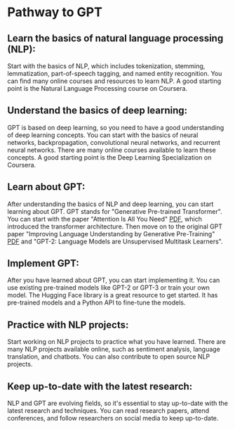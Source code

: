 # Pathway to GPT

## Learn the basics of natural language processing (NLP):
Start with the basics of NLP, which includes tokenization, stemming, lemmatization, part-of-speech tagging, and named entity recognition. You can find many online courses and resources to learn NLP. A good starting point is the Natural Language Processing course on Coursera.

## Understand the basics of deep learning: 
GPT is based on deep learning, so you need to have a good understanding of deep learning concepts. You can start with the basics of neural networks, backpropagation, convolutional neural networks, and recurrent neural networks. There are many online courses available to learn these concepts. A good starting point is the Deep Learning Specialization on Coursera.

## Learn about GPT: 
After understanding the basics of NLP and deep learning, you can start learning about GPT. GPT stands for "Generative Pre-trained Transformer". You can start with the paper "Attention Is All You Need" [PDF](https://arxiv.org/pdf/1706.03762.pdf), which introduced the transformer architecture. Then move on to the original GPT paper "Improving Language Understanding by Generative Pre-Training" [PDF]([https://link-url-here.org](https://s3-us-west-2.amazonaws.com/openai-assets/research-covers/language-unsupervised/language_understanding_paper.pdf)) and "GPT-2: Language Models are Unsupervised Multitask Learners".

## Implement GPT: 
After you have learned about GPT, you can start implementing it. You can use existing pre-trained models like GPT-2 or GPT-3 or train your own model. The Hugging Face library is a great resource to get started. It has pre-trained models and a Python API to fine-tune the models.

## Practice with NLP projects: 
Start working on NLP projects to practice what you have learned. There are many NLP projects available online, such as sentiment analysis, language translation, and chatbots. You can also contribute to open source NLP projects.

## Keep up-to-date with the latest research:
NLP and GPT are evolving fields, so it's essential to stay up-to-date with the latest research and techniques. You can read research papers, attend conferences, and follow researchers on social media to keep up-to-date.
